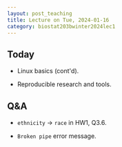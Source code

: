 ```yaml
---
layout: post_teaching
title: Lecture on Tue, 2024-01-16
category: biostat203bwinter2024lec1
---
```


## Today

* Linux basics (cont'd).

* Reproducible research and tools.

## Q&A

* `ethnicity` -> `race` in HW1, Q3.6.

* `Broken pipe` error message.


